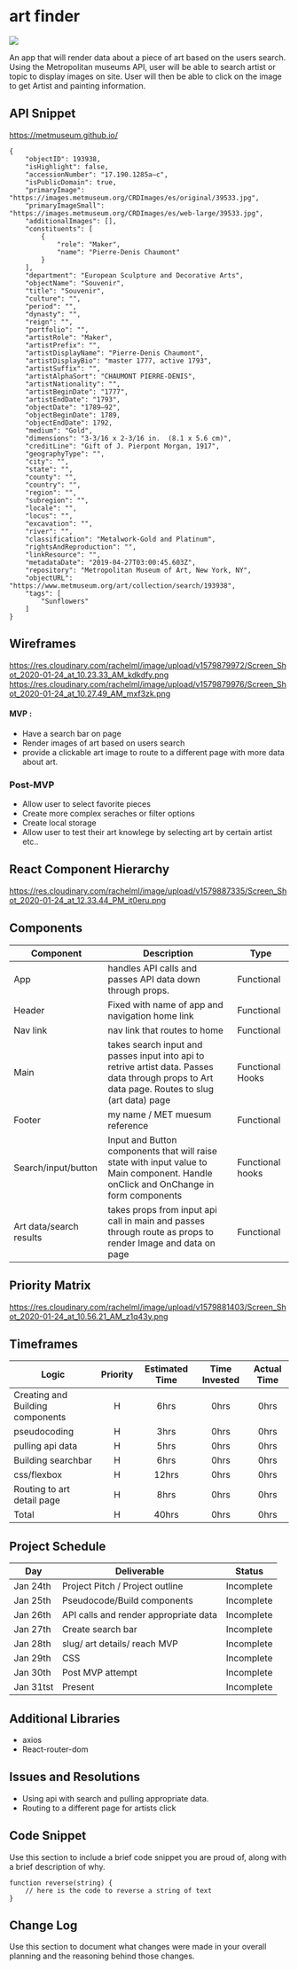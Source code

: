 # art finder
![](https://media.giphy.com/media/3ohzdUi5U8LBb4GD4s/giphy-downsized.gif)

An app that will render data about a piece of art based on the users search. Using the Metropolitan museums API, user will be able to search artist or topic to display images on site. User will then be able to click on the image to get Artist and painting information. 

## API Snippet

https://metmuseum.github.io/

```
{
    "objectID": 193938,
    "isHighlight": false,
    "accessionNumber": "17.190.1285a–c",
    "isPublicDomain": true,
    "primaryImage": "https://images.metmuseum.org/CRDImages/es/original/39533.jpg",
    "primaryImageSmall": "https://images.metmuseum.org/CRDImages/es/web-large/39533.jpg",
    "additionalImages": [],
    "constituents": [
        {
            "role": "Maker",
            "name": "Pierre-Denis Chaumont"
        }
    ],
    "department": "European Sculpture and Decorative Arts",
    "objectName": "Souvenir",
    "title": "Souvenir",
    "culture": "",
    "period": "",
    "dynasty": "",
    "reign": "",
    "portfolio": "",
    "artistRole": "Maker",
    "artistPrefix": "",
    "artistDisplayName": "Pierre-Denis Chaumont",
    "artistDisplayBio": "master 1777, active 1793",
    "artistSuffix": "",
    "artistAlphaSort": "CHAUMONT PIERRE-DENIS",
    "artistNationality": "",
    "artistBeginDate": "1777",
    "artistEndDate": "1793",
    "objectDate": "1789–92",
    "objectBeginDate": 1789,
    "objectEndDate": 1792,
    "medium": "Gold",
    "dimensions": "3-3/16 x 2-3/16 in.  (8.1 x 5.6 cm)",
    "creditLine": "Gift of J. Pierpont Morgan, 1917",
    "geographyType": "",
    "city": "",
    "state": "",
    "county": "",
    "country": "",
    "region": "",
    "subregion": "",
    "locale": "",
    "locus": "",
    "excavation": "",
    "river": "",
    "classification": "Metalwork-Gold and Platinum",
    "rightsAndReproduction": "",
    "linkResource": "",
    "metadataDate": "2019-04-27T03:00:45.603Z",
    "repository": "Metropolitan Museum of Art, New York, NY",
    "objectURL": "https://www.metmuseum.org/art/collection/search/193938",
    "tags": [
        "Sunflowers"
    ]
}
```

## Wireframes


https://res.cloudinary.com/rachelml/image/upload/v1579879972/Screen_Shot_2020-01-24_at_10.23.33_AM_kdkdfy.png
https://res.cloudinary.com/rachelml/image/upload/v1579879976/Screen_Shot_2020-01-24_at_10.27.49_AM_mxf3zk.png


#### MVP :
- Have a search bar on page
- Render images of art based on users search
- provide a clickable art image to route to a different page with more data about art.


### Post-MVP

- Allow user to select favorite pieces
- Create more complex seraches or filter options
- Create local storage
- Allow user to test their art knowlege by selecting art by certain artist etc..


## React Component Hierarchy

https://res.cloudinary.com/rachelml/image/upload/v1579887335/Screen_Shot_2020-01-24_at_12.33.44_PM_it0eru.png

## Components

| Component | Description |Type |
| --- | --- | --- |
| App | handles API calls and passes API data down through props. | Functional |
| Header | Fixed with name of app and navigation home link  | Functional |
| Nav link | nav link that routes to home  | Functional |
| Main | takes search input and passes input into api to retrive artist data. Passes data through props to Art data page. Routes to slug (art data) page  | Functional Hooks |
| Footer | my name / MET muesum reference  | Functional |
| Search/input/button | Input and Button components that will raise state with input value to Main component. Handle onClick and OnChange in form components| Functional hooks |
| Art data/search results  | takes props from input api call in main and passes through route as props to render Image and data on page  | Functional |


## Priority Matrix

https://res.cloudinary.com/rachelml/image/upload/v1579881403/Screen_Shot_2020-01-24_at_10.56.21_AM_z1q43y.png

## Timeframes

| Logic | Priority | Estimated Time | Time Invested | Actual Time |
| --- | :---: |  :---: | :---: | :---: |
| Creating and Building components  | H | 6hrs| 0hrs | 0hrs |
| pseudocoding| H | 3hrs| 0hrs | 0hrs |
| pulling api data | H | 5hrs| 0hrs | 0hrs |
| Building searchbar | H | 6hrs| 0hrs | 0hrs |
| css/flexbox| H | 12hrs| 0hrs | 0hrs |
| Routing to art detail page | H | 8hrs| 0hrs | 0hrs |
| Total | H | 40hrs| 0hrs | 0hrs |

## Project Schedule


|  Day | Deliverable | Status
|---|---| ---|
|Jan 24th| Project Pitch / Project outline | Incomplete
|Jan 25th| Pseudocode/Build components  | Incomplete
|Jan 26th| API calls and render appropriate data  | Incomplete
|Jan 27th| Create search bar  | Incomplete
|Jan 28th| slug/ art details/ reach MVP  | Incomplete
|Jan 29th| CSS | Incomplete
|Jan 30th| Post MVP attempt  | Incomplete
|Jan 31tst| Present | Incomplete

## Additional Libraries

- axios
- React-router-dom

## Issues and Resolutions

- Using api with search and pulling appropriate data. 
- Routing to a different page for artists click 

## Code Snippet

Use this section to include a brief code snippet you are proud of, along with a brief description of why.

```
function reverse(string) {
	// here is the code to reverse a string of text
}
```

## Change Log
 Use this section to document what changes were made in your overall planning and the reasoning behind those changes.  
